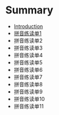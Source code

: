 # Summary

* [Introduction](README.md)
* [拼音练读单1](chapter1.md)
* 拼音练读单2
* 拼音练读单3
* 拼音练读单4
* 拼音练读单5
* 拼音练读单6
* 拼音练读单7
* 拼音练读单8
* 拼音练读单9
* 拼音练读单10
* 拼音练读单11

